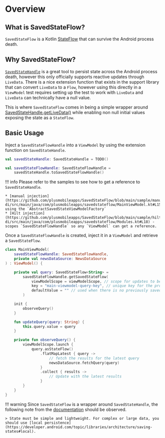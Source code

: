 # Overview

## What is SavedStateFlow? 

`SavedStateFlow` is a Kotlin [StateFlow](https://developer.android.com/kotlin/flow/stateflow-and-sharedflow) that can survive the Android process death. 

## Why SavedStateFlow? 

[`SavedStateHandle`](https://developer.android.com/topic/libraries/architecture/viewmodel-savedstate) is a great tool to persist state across the Android process death, however this only officially supports reactive updates through `LiveData`. There is a nice extension function that exists in the support library that can convert `LiveData` to a `Flow`, however using this directly in a `ViewModel` test requires setting up the test to work with `LiveData` and `LiveData` can technically have a null value. 

This is where `SavedStateFlow` comes in being a simple wrapper around [SavedStateHandle.getLiveData()](https://developer.android.com/topic/libraries/architecture/viewmodel-savedstate#savedstatehandle) while enabling non null initial values exposing the state as a `StateFlow`. 

## Basic Usage

Inject a `SavedStateFlowHandle` into a `ViewModel` by using the extension function on `SavedStateHandle`.

```kotlin
val savedStateHandle: SavedStateHandle = TODO()

val savedStateFlowHandle: SavedStateFlowHandle = 
    savedStateHandle.toSavedStateFlowHandle()
```

!!! info 
    Please refer to the samples to see how to get a reference to `SavedStateHandle`.
    
    * [manual injection](https://github.com/plusmobileapps/SavedStateFlow/blob/main/sample/manual-di/src/main/java/com/plusmobileapps/savedstateflow/MainViewModel.kt#L15) using the `AbstractSavedStateViewModelFactory`
    * [Hilt injection](https://github.com/plusmobileapps/SavedStateFlow/blob/main/sample/hilt-di/src/main/java/com/plusmobileapps/savedstateflow/Modules.kt#L18) - scopes `SavedStateFlowHandle` so any `ViewModel` can get a reference. 

Once a `SavedStateFlowHandle` is created, inject it in a `ViewModel` and retrieve a `SavedStateFlow`. 

```kotlin
class MainViewModel(
    savedStateFlowHandle: SavedStateFlowHandle,
    private val newsDataSource: NewsDataSource
) : ViewModel() {

    private val query: SavedStateFlow<String> =
        savedStateFlowHandle.getSavedStateFlow(
            viewModelScope = viewModelScope, // scope for updates to be collected
            key = "main-viewmodel-query-key", // unique key for the property
            defaultValue = "" // used when there is no previously saved value upon restoration
        )

    init {
        observeQuery()
    }

    fun updateQuery(query: String) {
        this.query.value = query
    }

    private fun observeQuery() {
        viewModelScope.launch {
            query.asStateFlow()
                .flatMapLatest { query ->
                    // fetch the results for the latest query
                    newsDataSource.fetchQuery(query)
                }
                .collect { results ->
                    // Update with the latest results
                }
        }
    }
}
```

!!! warning
    Since `SavedStateFlow` is a wrapper around `SavedStateHandle`, the following note from the [documentation](https://developer.android.com/topic/libraries/architecture/viewmodel-savedstate) should be observed. 

    > State must be simple and lightweight. For complex or large data, you should use [local persistence](https://developer.android.com/topic/libraries/architecture/saving-states#local).